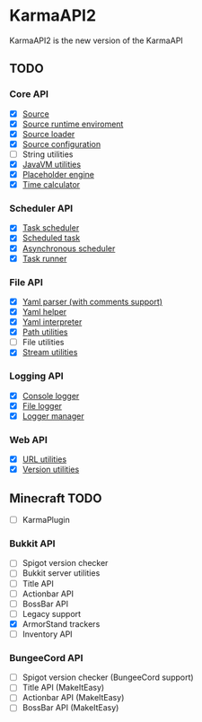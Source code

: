 # KarmaAPI2
KarmaAPI2 is the new version of the KarmaAPI

## TODO

### Core API
- [X] [Source](https://github.com/KarmaDeb/KarmaAPI2/blob/master/KarmaAPI-Core/src/main/java/es/karmadev/api/core/source/KarmaSource.java)
- [X] [Source runtime enviroment](https://github.com/KarmaDeb/KarmaAPI2/blob/master/KarmaAPI-Core/src/main/java/es/karmadev/api/core/source/runtime/SourceRuntime.java)
- [X] [Source loader](https://github.com/KarmaDeb/KarmaAPI2/blob/master/KarmaAPI-Core/src/main/java/es/karmadev/api/core/source/SourceLoader.java)
- [X] [Source configuration](https://github.com/KarmaDeb/KarmaAPI2/blob/master/KarmaAPI-Core/src/main/java/es/karmadev/api/core/config/APIConfiguration.java)
- [ ] String utilities
- [X] [JavaVM utilities](https://github.com/KarmaDeb/KarmaAPI2/blob/master/KarmaAPI-Core/src/main/java/es/karmadev/api/JavaVirtualMachine.java)
- [X] [Placeholder engine](https://github.com/KarmaDeb/KarmaAPI2/blob/master/KarmaAPI-Core/src/main/java/es/karmadev/api/strings/placeholder/PlaceholderEngine.java)
- [X] [Time calculator](https://github.com/KarmaDeb/KarmaAPI2/blob/master/KarmaAPI-Core/src/main/java/es/karmadev/api/time/TimeCalculator.java)

### Scheduler API
- [X] [Task scheduler](https://github.com/KarmaDeb/KarmaAPI2/blob/master/KarmaAPI-Core/src/main/java/es/karmadev/api/schedule/task/TaskScheduler.java)
- [X] [Scheduled task](https://github.com/KarmaDeb/KarmaAPI2/blob/master/KarmaAPI-Core/src/main/java/es/karmadev/api/schedule/task/ScheduledTask.java)
- [X] [Asynchronous scheduler](https://github.com/KarmaDeb/KarmaAPI2/blob/master/KarmaAPI-Core/src/main/java/es/karmadev/api/schedule/task/scheduler/AsynchronousScheduler.java)
- [X] [Task runner](https://github.com/KarmaDeb/KarmaAPI2/blob/master/KarmaAPI-Core/src/main/java/es/karmadev/api/schedule/runner/TaskRunner.java)

### File API
- [X] [Yaml parser (with comments support)](https://github.com/KarmaDeb/KarmaAPI2/blob/master/KarmaAPI-Core/src/main/java/es/karmadev/api/file/yaml/handler/YamlReader.java)
- [X] [Yaml helper](https://github.com/KarmaDeb/KarmaAPI2/blob/master/KarmaAPI-Core/src/main/java/es/karmadev/api/file/yaml/handler/YamlHandler.java)
- [X] [Yaml interpreter](https://github.com/KarmaDeb/KarmaAPI2/blob/master/KarmaAPI-Core/src/main/java/es/karmadev/api/file/yaml/YamlFileHandler.java)
- [X] [Path utilities](https://github.com/KarmaDeb/KarmaAPI2/blob/master/KarmaAPI-Core/src/main/java/es/karmadev/api/file/util/PathUtilities.java)
- [ ] File utilities
- [X] [Stream utilities](https://github.com/KarmaDeb/KarmaAPI2/blob/master/KarmaAPI-Core/src/main/java/es/karmadev/api/file/util/StreamUtils.java)

### Logging API
- [X] [Console logger](https://github.com/KarmaDeb/KarmaAPI2/blob/master/KarmaAPI-Core/src/main/java/es/karmadev/api/logger/log/BoundedLogger.java)
- [X] [File logger](https://github.com/KarmaDeb/KarmaAPI2/blob/master/KarmaAPI-Core/src/main/java/es/karmadev/api/logger/log/file/LogFile.java)
- [X] [Logger manager](https://github.com/KarmaDeb/KarmaAPI2/blob/master/KarmaAPI-Core/src/main/java/es/karmadev/api/logger/LogManager.java)

### Web API
- [X] [URL utilities](https://github.com/KarmaDeb/KarmaAPI2/blob/master/KarmaAPI-Core/src/main/java/es/karmadev/api/web/url/URLUtilities.java)
- [X] [Version utilities](https://github.com/KarmaDeb/KarmaAPI2/blob/master/KarmaAPI-Core/src/main/java/es/karmadev/api/version/checker/VersionChecker.java)

## Minecraft TODO

- [ ] KarmaPlugin

### Bukkit API
- [ ] Spigot version checker
- [ ] Bukkit server utilities
- [ ] Title API
- [ ] Actionbar API
- [ ] BossBar API
- [ ] Legacy support
- [X] ArmorStand trackers
- [ ] Inventory API

### BungeeCord API
- [ ] Spigot version checker (BungeeCord support)
- [ ] Title API (MakeItEasy)
- [ ] Actionbar API (MakeItEasy)
- [ ] BossBar API (MakeItEasy)
